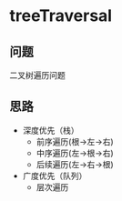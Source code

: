# treeTraversal

## 问题
二叉树遍历问题

## 思路
* 深度优先（栈）
  * 前序遍历(根->左->右)
  * 中序遍历(左->根->右)
  * 后续遍历(左->右->根)
* 广度优先（队列）
  * 层次遍历
